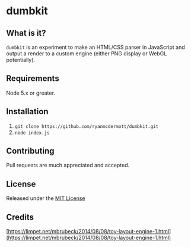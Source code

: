 # dumbkit

## What is it?
`dumbkit` is an experiment to make an HTML/CSS parser in JavaScript and output a render to a custom engine (either PNG display or WebGL potentially).

## Requirements
Node 5.x or greater.

## Installation
1. `git clone https://github.com/ryanmcdermott/dumbkit.git`
2. `node index.js`

## Contributing
Pull requests are much appreciated and accepted.

## License
Released under the [MIT License](http://www.opensource.org/licenses/MIT)

## Credits
[https://limpet.net/mbrubeck/2014/08/08/toy-layout-engine-1.html](https://limpet.net/mbrubeck/2014/08/08/toy-layout-engine-1.html)
